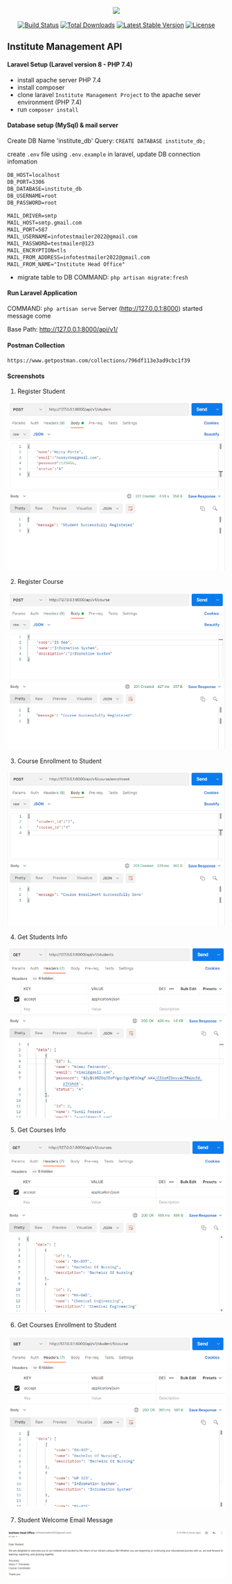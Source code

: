 <p align="center"><a href="https://laravel.com" target="_blank"><img src="https://raw.githubusercontent.com/laravel/art/master/logo-lockup/5%20SVG/2%20CMYK/1%20Full%20Color/laravel-logolockup-cmyk-red.svg" width="400"></a></p>

<p align="center">
<a href="https://travis-ci.org/laravel/framework"><img src="https://travis-ci.org/laravel/framework.svg" alt="Build Status"></a>
<a href="https://packagist.org/packages/laravel/framework"><img src="https://img.shields.io/packagist/dt/laravel/framework" alt="Total Downloads"></a>
<a href="https://packagist.org/packages/laravel/framework"><img src="https://img.shields.io/packagist/v/laravel/framework" alt="Latest Stable Version"></a>
<a href="https://packagist.org/packages/laravel/framework"><img src="https://img.shields.io/packagist/l/laravel/framework" alt="License"></a>
</p>

## Institute Management API

#### Laravel Setup (Laravel version 8 - PHP 7.4)

- install apache server PHP 7.4
- install composer
- clone laravel `Institute Management Project` to the apache sever environment (PHP 7.4)
- run `composer install`


#### Database setup (MySql) & mail server

Create DB Name 'institute_db'
Query: `CREATE DATABASE institute_db;`

create `.env` file using `.env.example` in laravel, update DB connection infomation

````
DB_HOST=localhost
DB_PORT=3306
DB_DATABASE=institute_db
DB_USERNAME=root
DB_PASSWORD=root
````
````
MAIL_DRIVER=smtp
MAIL_HOST=smtp.gmail.com
MAIL_PORT=587
MAIL_USERNAME=infotestmailer2022@gmail.com
MAIL_PASSWORD=testmailer@123
MAIL_ENCRYPTION=tls
MAIL_FROM_ADDRESS=infotestmailer2022@gmail.com
MAIL_FROM_NAME="Institute Head Office"
````

- migrate table to DB
  COMMAND: `php artisan migrate:fresh`

#### Run Laravel Application

COMMAND: `php artisan serve`
Server (http://127.0.0.1:8000) started message come

Base Path: http://127.0.0.1:8000/api/v1/<route>

#### Postman Collection

````
https://www.getpostman.com/collections/796df113e3ad9cbc1f39
````

#### Screenshots

1. Register Student

![alt text](1.png)


2. Register Course

![alt text](2.png)


3. Course Enrollment to Student

![alt text](3.png)


4. Get Students Info

![alt text](4.png)


5. Get Courses Info

![alt text](5.png)


6. Get Courses Enrollment to Student

![alt text](6.png)


7. Student Welcome Email Message

![alt text](7.png)
